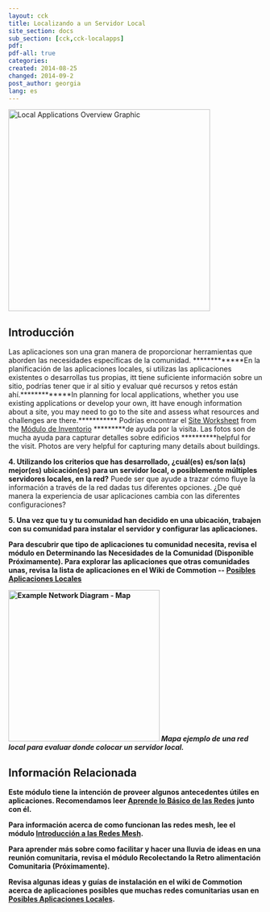 ```yaml
---
layout: cck
title: Localizando a un Servidor Local
site_section: docs
sub_section: [cck,cck-localapps]
pdf:
pdf-all: true
categories:
created: 2014-08-25
changed: 2014-09-2
post_author: georgia
lang: es
---
```

<p><img alt="Local Applications Overview Graphic" src="/files/CCK_LocalApps_overview.png" width="400"></p>

<section id="introduction">
<h2>Introducción</h2>

<p>Las aplicaciones son una gran manera de proporcionar herramientas que aborden las necesidades específicas de la comunidad. *************En la planificación de las aplicaciones locales, si utilizas las aplicaciones existentes o desarrollas tus propias, itt tiene suficiente información sobre un sitio, podrías tener que ir al sitio y evaluar qué recursos y retos están ahí.</strong>*************In planning for local applications, whether you use existing applications or develop your own, itt have enough information about a site, you may need to go to the site and assess what resources and challenges are there.</strong>*********** Podrías encontrar el <a href="https://commotionwireless.net/files/cck/planning/5.2-CCK-Planning-SiteWorksheet.pdf">Site Worksheet</a> from the <a href="/docs/cck/planning/inventory-the-neighborhood/">Módulo de Inventorio</a> *********de ayuda por la visita. Las fotos son de mucha ayuda para capturar detalles sobre edificios **********helpful for the visit. Photos are very helpful for capturing many details about buildings.</p>

<p><strong>4. Utilizando los criterios que has desarrollado, ¿cuál(es) es/son la(s) mejor(es) ubicación(es) para un servidor local, o posiblemente múltiples servidores locales, en la red?</strong> Puede ser que ayude a trazar cómo fluye la información a través de la red dadas tus diferentes opciones. ¿De qué manera la experiencia de usar aplicaciones cambia con las diferentes configuraciones?</p>

<p><strong>5.  Una vez que tu y tu comunidad han decidido en una ubicación, trabajen con su comunidad para instalar el servidor y configurar las aplicaciones.</p>

<p>Para descubrir que tipo de aplicaciones tu comunidad necesita, revisa el módulo en <strong>Determinando las Necesidades de la Comunidad</strong> (Disponible Próximamente). Para explorar las aplicaciones que otras comunidades unas, revisa la lista de aplicaciones en el Wiki de Commotion -- <a href="https://wiki.commotionwireless.net/doku.php/development_resources/application_server/start">Posibles Aplicaciones Locales</a></p>

<p>
	<img alt="Example Network Diagram - Map" src="/files/CCK_LocalApps_ServerLocateExample.jpg" width="300">
	<em>Mapa ejemplo de una red local para evaluar donde colocar un servidor local.</em>
</p>

</section>


<section class="related-information" id="related-information">
<h2>Información Relacionada</h2>

<p>Este módulo tiene la intención de proveer algunos antecedentes útiles en aplicaciones. Recomendamos leer <strong><a href="/docs/cck/networking/learn-networking-basics/">Aprende lo Básico de las Redes</a></strong> junto con él.</p>

<p>Para información acerca de como funcionan las redes mesh, lee el módulo <strong><a href="/docs/cck/networking/intro-to-mesh/">Introducción a las Redes Mesh</a></strong>.</p>

<p>Para aprender más sobre como facilitar y hacer una lluvia de ideas en una reunión comunitaria, revisa el módulo <strong>Recolectando la Retro alimentación Comunitaria</strong> (Próximamente). </p>

<p>Revisa algunas ideas y guías de instalación en el wiki de Commotion acerca de aplicaciones posibles que muchas redes comunitarias usan en <a href="https://wiki.commotionwireless.net/doku.php/development_resources/application_server/start">Posibles Aplicaciones Locales</a>.

</p>
</section>
